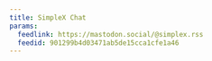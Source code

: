 ```yaml
---
title: SimpleX Chat
params:
  feedlink: https://mastodon.social/@simplex.rss
  feedid: 901299b4d03471ab5de15cca1cfe1a46
---
```

